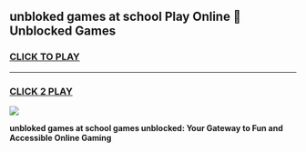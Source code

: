 
## unbloked games at school Play Online 👋 Unblocked Games
<h3>
<a href="https://news.freeplayer.one?title=unbloked_games_at_school&ref=17GH">CLICK TO PLAY</a></h3>
<hr>

<h3>
<a href="https://news.freeplayer.one?title=unbloked_games_at_school&ref=17GH">CLICK 2 PLAY</a>
  
</h3>

<a href="https://news.freeplayer.one?title=unbloked_games_at_school&ref=17GH/"><img src="https://clearcache.store/games.png"></a>


**unbloked games at school games unblocked: Your Gateway to Fun and Accessible Online Gaming**
